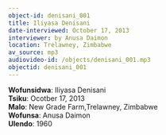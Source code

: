```yaml
---
object-id: denisani_001
title: Iliyasa Denisani
date-interviewed: October 17, 2013
interviewer: by Anusa Daimon 
location: Trelawney, Zimbabwe
av_source: mp3
audiovideo-id: /objects/denisani_001.mp3
objectid: denisani_001
---
```

<div class="lang-content chichewa" markdown="1">

**Wofunsidwa**: Iliyasa Denisani<br>
**Tsiku**: Ocotber 17, 2013<br>
**Malo**: New Grade Farm,Trelawney, Zimbabwe<br>
**Wofunsa**: Anusa Daimon<br>
**Ulendo**: 1960
</div>
